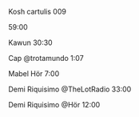Kosh cartulis 009

59:00

Kawun
30:30

Cap @trotamundo
1:07

Mabel Hör
7:00

Demi Riquisimo @TheLotRadio
33:00

Demi Riquisimo @Hör
12:00